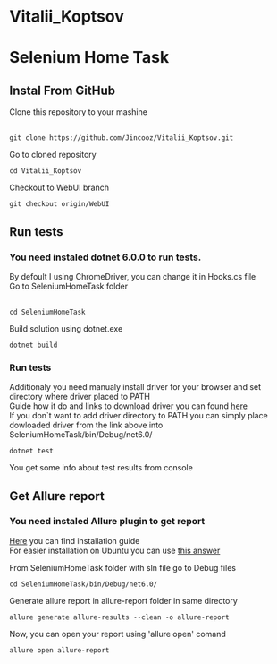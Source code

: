# Vitalii_Koptsov
<h1> Selenium Home Task </h1>
<h2> Instal From GitHub </h2>
Clone this repository to your mashine</br></br>

```
git clone https://github.com/Jincooz/Vitalii_Koptsov.git
```
Go to cloned repository
```
cd Vitalii_Koptsov
```
Checkout to WebUI branch</br>
```
git checkout origin/WebUI
```
<h2> Run tests </h2>
<h3>You need instaled dotnet 6.0.0 to run tests.</h3>
By defoult I using ChromeDriver, you can change it in Hooks.cs file</br>
Go to SeleniumHomeTask folder</br></br>

```
cd SeleniumHomeTask
```
Build solution using dotnet.exe</br>

```
dotnet build  
```
<h3>Run tests</h3>
Additionaly you need manualy install driver for your browser and set directory where driver placed to PATH</br>
Guide how it do and links to download driver you can found <a href="https://www.selenium.dev/documentation/webdriver/getting_started/install_drivers/#3-the-path-environment-variable">here</a></br>
If you don`t want to add driver directory to PATH you can simply place dowloaded driver from the link above into SeleniumHomeTask/bin/Debug/net6.0/ </br>

```
dotnet test  
```
You get some info about test results from console</br>
<h2> Get Allure report</h2>
<h3>You need instaled Allure plugin to get report</h3>
<a href="https://github.com/allure-framework/allure2">Here</a> you can find installation guide</br>
For easier installation on Ubuntu you can use <a href = "https://stackoverflow.com/a/65717867/">this answer</a></br>

From SeleniumHomeTask folder with sln file go to Debug files</br>

```
cd SeleniumHomeTask/bin/Debug/net6.0/
```
Generate allure report in allure-report folder in same directory</br>
```
allure generate allure-results --clean -o allure-report
```
Now, you can open your report using 'allure open' comand</br>
```
allure open allure-report
```